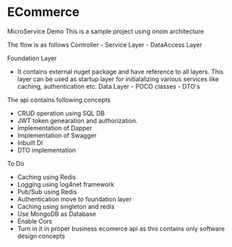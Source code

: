 # ECommerce
MicroService Demo
This is a sample project using onoin architecture 

The flow is as follows
  Controller - Service Layer - DataAccess Layer
  
  Foundation Layer 
  - It contains external nuget package and have reference to all layers. This layer can be used as startup layer for initialalizing various services like caching, authentication etc.
  Data Layer - POCO classes - DTO's

The api contains following concepts
- CRUD operation using SQL DB 
- JWT token genearation and authorization.
- Implementation of Dapper
- Implementation of Swagger
- Inbuilt DI
- DTO implementation

To Do
- Caching using Redis
- Logging using log4net framework
- Pub/Sub using Redis
- Authentication move to foundation layer
- Caching using singleton and redis
- Use MongoDB as Database
- Enable Cors
- Turn in it in proper business ecomerce api as this contains only software design concepts 

